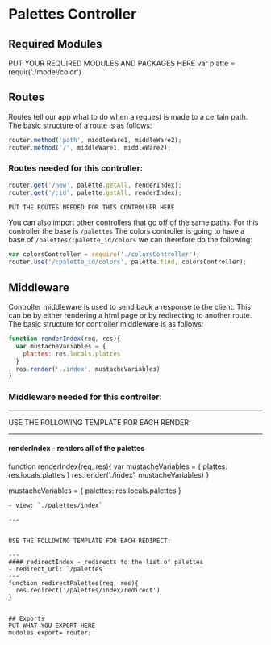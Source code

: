 # Palettes Controller

## Required Modules
PUT YOUR REQUIRED MODULES AND PACKAGES HERE
var platte = requir('./model/color')
## Routes 
Routes tell our app what to do when a request is made to a certain path. The basic structure of a route is as follows:
```js 
router.method('path', middleWare1, middleWare2);
router.method('/', middleWare1, middleWare2);
```
### Routes needed for this controller:
```js 
router.get('/new', palette.getAll, renderIndex);
router.get('/:id', palette.getAll, renderIndex);

PUT THE ROUTES NEEDED FOR THIS CONTROLLER HERE
```
You can also import other controllers that go off of the same paths. For this controller the base is `/palettes` The colors controller is going to have a base of `/palettes/:palette_id/colors` we can therefore do the following:
```js
var colorsController = require('./colorsController');
router.use('/:palette_id/colors', palette.find, colorsController);
```

## Middleware
Controller middleware is used to send back a response to the client. This can be by either rendering a html page or by redirecting to another route. The basic structure for controller middleware is as follows:
```js
function renderIndex(req, res){
  var mustacheVariables = {
    plattes: res.locals.plattes
  }
  res.render('./index', mustacheVariables)
}


```

### Middleware needed for this controller:

---

USE THE FOLLOWING TEMPLATE FOR EACH RENDER:

---
#### renderIndex - renders all of the palettes
function renderIndex(req, res){
  var mustacheVariables = {
    plattes: res.locals.plattes
  }
  res.render('./index', mustacheVariables)
}

mustacheVariables = {
  palettes: res.locals.palettes
}
```
- view: `./palettes/index`

---


USE THE FOLLOWING TEMPLATE FOR EACH REDIRECT:

---
#### redirectIndex - redirects to the list of palettes 
- redirect_url: `/palettes`
---
function redirectPalettes(req, res){
  res.redirect('/palettes/index/redirect')
}


## Exports
PUT WHAT YOU EXPORT HERE
mudoles.export= router;